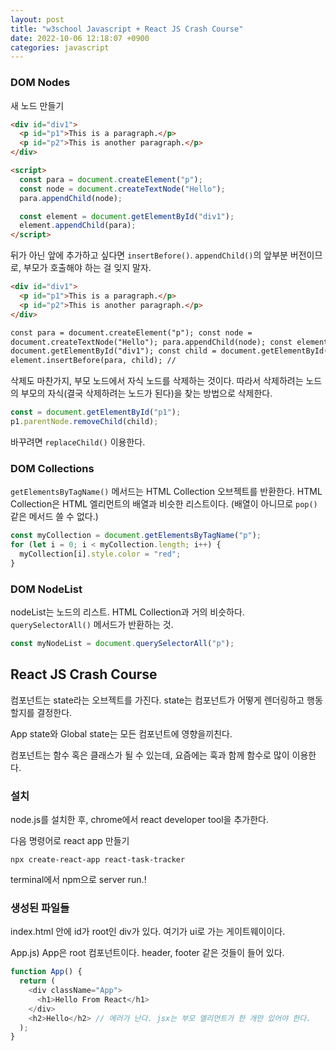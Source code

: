 ```yaml
---
layout: post
title: "w3school Javascript + React JS Crash Course"
date: 2022-10-06 12:18:07 +0900
categories: javascript
---
```


### DOM Nodes

새 노드 만들기

```html
<div id="div1">
  <p id="p1">This is a paragraph.</p>
  <p id="p2">This is another paragraph.</p>
</div>

<script>
  const para = document.createElement("p");
  const node = document.createTextNode("Hello");
  para.appendChild(node);

  const element = document.getElementById("div1");
  element.appendChild(para);
</script>
```

뒤가 아닌 앞에 추가하고 싶다면 `insertBefore()`. `appendChild()`의 앞부분 버전이므로, 부모가 호출해야 하는 걸 잊지 말자.

```html
<div id="div1">
  <p id="p1">This is a paragraph.</p>
  <p id="p2">This is another paragraph.</p>
</div>

const para = document.createElement("p"); const node =
document.createTextNode("Hello"); para.appendChild(node); const element =
document.getElementById("div1"); const child = document.getElementById("p1");
element.insertBefore(para, child); //
```

삭제도 마찬가지, 부모 노드에서 자식 노드를 삭제하는 것이다. 따라서 삭제하려는 노드의 부모의 자식(결국 삭제하려는 노드가 된다)을 찾는 방법으로 삭제한다.

```js
const = document.getElementById("p1");
p1.parentNode.removeChild(child);
```

바꾸려면 `replaceChild()` 이용한다.

### DOM Collections

`getElementsByTagName()` 메서드는 HTML Collection 오브젝트를 반환한다. HTML Collection은 HTML 엘리먼트의 배열과 비슷한 리스트이다. (배열이 아니므로 `pop()` 같은 메서드 쓸 수 없다.)

```js
const myCollection = document.getElementsByTagName("p");
for (let i = 0; i < myCollection.length; i++) {
  myCollection[i].style.color = "red";
}
```

### DOM NodeList

nodeList는 노드의 리스트. HTML Collection과 거의 비슷하다. `querySelectorAll()` 메서드가 반환하는 것.

```js
const myNodeList = document.querySelectorAll("p");
```

## React JS Crash Course

컴포넌트는 state라는 오브젝트를 가진다. state는 컴포넌트가 어떻게 렌더링하고 행동할지를 결정한다.

App state와 Global state는 모든 컴포넌트에 영향을끼친다.

컴포넌트는 함수 혹은 클래스가 될 수 있는데, 요즘에는 훅과 함께 함수로 많이 이용한다.

### 설치

node.js를 설치한 후, chrome에서 react developer tool을 추가한다.

다음 명령어로 react app 만들기

```
npx create-react-app react-task-tracker
```

terminal에서 npm으로 server run.!

### 생성된 파일들

index.html 안에 id가 root인 div가 있다. 여기가 ui로 가는 게이트웨이이다.

App.js) App은 root 컴포넌트이다. header, footer 같은 것들이 들어 있다.

```js
function App() {
  return (
    <div className="App">
      <h1>Hello From React</h1>
    </div>
    <h2>Hello</h2> // 에러가 난다. jsx는 부모 엘리먼트가 한 개만 있어야 한다.
  );
}
```
